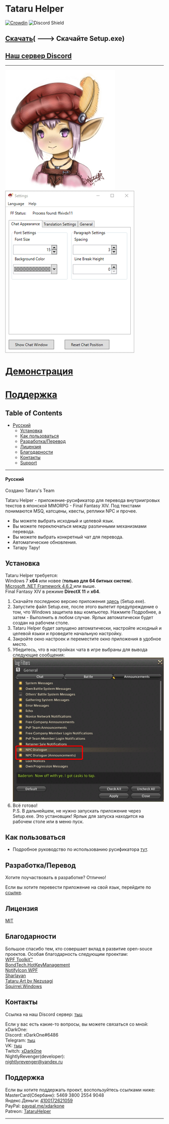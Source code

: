 # Tataru Helper

[![Crowdin](https://badges.crowdin.net/tataru-helper/localized.svg)](https://crowdin.com/project/tataru-helper) ![Discord Shield](https://discordapp.com/api/guilds/592039000538349569/widget.png?style=shield)

## [Скачать](https://github.com/NightlyRevenger/TataruHelper/releases/latest)( \---> Скачайте Setup.exe)

## [Наш сервер Discord](https://discord.gg/bSrpbd9)

* * *

![TataruHead](./Tataru_img.png) ![LiveAction](./LiveAction.gif)

# [Демонстрация](https://youtu.be/7HiQXzmkQuw)
 
# [Поддержка](https://github.com/NightlyRevenger/TataruHelper/blob/master/README.md#support)
 
## Table of Contents

* [Русский](#русский) 
   * [Установка](#поддержка)
   * [Как пользоваться](#как-пользоваться)
   * [Разработка/Перевод](#разработкаперевод)
   * [Лицензия](#лицензия)
   * [Благодарности](#благодарности)
   * [Контакты](#контакты)
   * [Support](#поддержка)

* * *

#### Русский

Создано Tataru's Team

Tataru Helper - приложение-русификатор для перевода внутриигровых текстов в японской MMORPG - Final Fantasy XIV. Под текстами понимаются MSQ, катсцены, квесты, реплики NPC и прочее.

- Вы можете выбрать исходный и целевой язык.
- Вы можете переключаться между различными механизмами перевода. 
- Вы можете выбрать конкретный чат для перевода. 
- Автоматические обновления.
- Татару Тару!

## Установка

Tataru Helper требуется:  
Windows 7 **x64** или новее (**только для 64 битных систем**).  
[Microsoft .NET Framework 4.6.2 ](https://www.microsoft.com/net/download/dotnet-framework-runtime)или выше.  
Final Fantasy XIV в режиме **DirectX 11** и **x64**.

1. Скачайте последнюю версию приложения [здесь](https://github.com/NightlyRevenger/TataruHelper/releases/latest) (Setup.exe).
2. Запустите файл Setup.exe, после этого вылетит предупреждение о том, что Windows защитила ваш компьютер. Нажмите Подробнее, а затем - Выполнить в любом случае. Ярлык автоматически будет создан на рабочем столе.
3. Tataru Helper будет запущено автоматически, настройте исходный и целевой языки и проведите начальную настройку.
4. Закройте окно настроек и переместите окно приложения в удобное место.
5. Убедитесь, что в настройках чата в игре выбраны для вывода следующие сообщения: ![InGameSettings](./InGameSettings.png) 
6. Всё готово!  
   P.S. В дальнейшем, не нужно запускать приложение через Setup.exe. Это установщик! Ярлык для запуска находится на рабочем столе или в меню пуск.

## Как пользоваться

- Подробное руководство по использованию русификатора [тут](./Guide.MD).

## Разработка/Перевод

Хотите поучаствовать в разработке? Отлично!

Если вы хотите перевести приложение на свой язык, перейдите по [ссылке](https://crowdin.com/project/tataru-helper).

## Лицензия

[MIT](/LICENSE)

## Благодарности

Большое спасибо тем, кто совершает вклад в развитие open-souce проектов. Особая благодарность следующим проектам:  
[WPF Toolkit™](https://github.com/xceedsoftware/wpftoolkit)  
[BondTech.HotKeyManagement](https://github.com/bondtech/HotKey-Manager-for-WinForm-and-WPF-Apps)  
[NotifyIcon WPF](https://bitbucket.org/hardcodet/notifyicon-wpf/)  
[Sharlayan](https://github.com/FFXIVAPP/sharlayan)  
[Tataru Art by Nezusagi](https://www.deviantart.com/nezusagi)  
[Squirrel.Windows](https://github.com/Squirrel/Squirrel.Windows)

## Контакты

Ссылка на наш Discord сервер: [тыц](https://discord.gg/bSrpbd9)

Если у вас есть какие-то вопросы, вы можете связаться со мной:  
xDarkOne:  
Discord: xDarkOne#6486  
Telegram: [тыц](https://t.me/xDarkOne)  
VK: [тыц](https://vk.com/velikov_ra)  
Twitch: [xDark0ne](https://www.twitch.tv/xdark0ne)  
NightlyRevenger(developer):  
<nightlyrevenger@yandex.ru>

## Поддержка

Если вы хотите поддержать проект, воспользуйтесь ссылками ниже:  
MasterCard(Сбербанк): 5469 3800 2554 9048  
Яндекс.Деньги: [4100172621059](https://money.yandex.ru/to/4100172621059)  
PayPal: [paypal.me/xdarkone](https://www.paypal.me/xdarkone)  
Patreon: [TataruHelper](https://www.patreon.com/TataruHelper)

* * *
